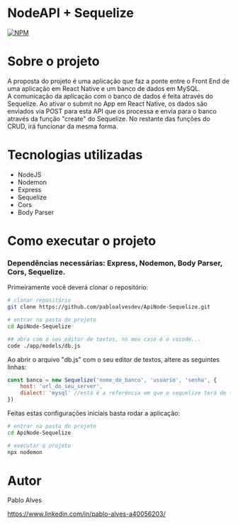 # NodeAPI + Sequelize
[![NPM](https://img.shields.io/npm/l/react)](https://github.com/neliocursos/exemplo-readme/blob/main/LICENSE) 

# Sobre o projeto
A proposta do projeto é uma aplicação que faz a ponte entre o Front End de uma aplicação em React Native e um banco de dados em MySQL.</br>
A comunicação da aplicação com o banco de dados é feita através do Sequelize. Ao ativar o submit no App em React Native, os dados são enviados via POST para esta API que os processa e envia para o banco através da função "create" do Sequelize. No restante das funções do CRUD, irá funcionar da mesma forma.

# Tecnologias utilizadas
- NodeJS
- Nodemon
- Express
- Sequelize
- Cors
- Body Parser


# Como executar o projeto
### **Dependências necessárias:** Express, Nodemon, Body Parser, Cors, Sequelize. </br>
Primeiramente você deverá clonar o repositório:

```bash
# clonar repositório
git clone https://github.com/pabloalvesdev/ApiNode-Sequelize.git

# entrar na pasta do projeto
cd ApiNode-Sequelize

## abra com o seu editor de textos, no meu caso é o vscode...
code ./app/models/db.js
```
Ao abrir o arquivo "db.js" com o seu editor de textos, altere as seguintes linhas:

```js
const banco = new Sequelize('nome_do_banco', 'usuario', 'senha', {
    host: 'url_do_seu_server',
    dialect: 'mysql' //esta é a referência em que o sequelize terá de trabalhar, o banco que utilizei para rodar este projeto foi MySQL, portanto no meu caso é mysql, mas poderia ser 'sqlite', 'postgres', 'mariadb' ou 'mssql'
})
```

Feitas estas configurações iniciais basta rodar a aplicação:

```bash
# entrar na pasta do projeto
cd ApiNode-Sequelize

# executar o projeto
npx nodemon
```

# Autor

Pablo Alves

https://www.linkedin.com/in/pablo-alves-a40056203/
